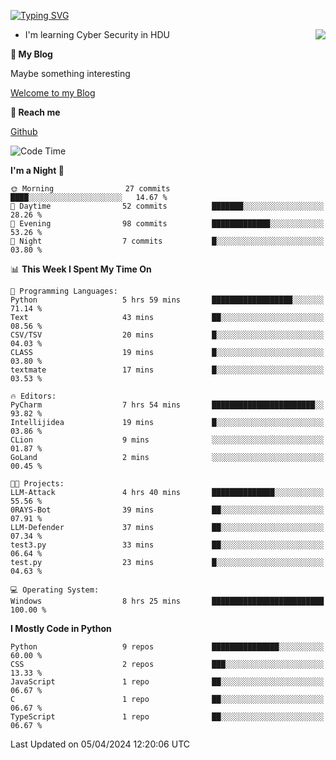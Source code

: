 [![Typing SVG](https://readme-typing-svg.herokuapp.com?font=Fira+Code&pause=1000&random=false&width=450&height=60&lines=Hello+%F0%9F%91%8B%F0%9F%8F%BB;I'm+JBNRZ)](https://git.io/typing-svg)

<a href="#">
  <img align="right" src="https://github-readme-stats.vercel.app/api?username=JBNRZ&show_icons=true&bg_color=15,f2f7fd,E0EAFC" />
</a>

- I'm learning Cyber Security in HDU

 **🌱 My Blog**

Maybe something interesting

[Welcome to my Blog](https://jbnrz.com.cn/)

 **💬 Reach me** 

[Github](https://github.com/JBNRZ)


<!--START_SECTION:waka-->
![Code Time](http://img.shields.io/badge/Code%20Time-417%20hrs%2040%20mins-blue)

**I'm a Night 🦉** 

```text
🌞 Morning                27 commits          ████░░░░░░░░░░░░░░░░░░░░░   14.67 % 
🌆 Daytime                52 commits          ███████░░░░░░░░░░░░░░░░░░   28.26 % 
🌃 Evening                98 commits          █████████████░░░░░░░░░░░░   53.26 % 
🌙 Night                  7 commits           █░░░░░░░░░░░░░░░░░░░░░░░░   03.80 % 
```


📊 **This Week I Spent My Time On** 

```text
💬 Programming Languages: 
Python                   5 hrs 59 mins       ██████████████████░░░░░░░   71.14 % 
Text                     43 mins             ██░░░░░░░░░░░░░░░░░░░░░░░   08.56 % 
CSV/TSV                  20 mins             █░░░░░░░░░░░░░░░░░░░░░░░░   04.03 % 
CLASS                    19 mins             █░░░░░░░░░░░░░░░░░░░░░░░░   03.80 % 
textmate                 17 mins             █░░░░░░░░░░░░░░░░░░░░░░░░   03.53 % 

🔥 Editors: 
PyCharm                  7 hrs 54 mins       ███████████████████████░░   93.82 % 
Intellijidea             19 mins             █░░░░░░░░░░░░░░░░░░░░░░░░   03.86 % 
CLion                    9 mins              ░░░░░░░░░░░░░░░░░░░░░░░░░   01.87 % 
GoLand                   2 mins              ░░░░░░░░░░░░░░░░░░░░░░░░░   00.45 % 

🐱‍💻 Projects: 
LLM-Attack               4 hrs 40 mins       ██████████████░░░░░░░░░░░   55.56 % 
0RAYS-Bot                39 mins             ██░░░░░░░░░░░░░░░░░░░░░░░   07.91 % 
LLM-Defender             37 mins             ██░░░░░░░░░░░░░░░░░░░░░░░   07.34 % 
test3.py                 33 mins             ██░░░░░░░░░░░░░░░░░░░░░░░   06.64 % 
test.py                  23 mins             █░░░░░░░░░░░░░░░░░░░░░░░░   04.63 % 

💻 Operating System: 
Windows                  8 hrs 25 mins       █████████████████████████   100.00 % 
```

**I Mostly Code in Python** 

```text
Python                   9 repos             ███████████████░░░░░░░░░░   60.00 % 
CSS                      2 repos             ███░░░░░░░░░░░░░░░░░░░░░░   13.33 % 
JavaScript               1 repo              ██░░░░░░░░░░░░░░░░░░░░░░░   06.67 % 
C                        1 repo              ██░░░░░░░░░░░░░░░░░░░░░░░   06.67 % 
TypeScript               1 repo              ██░░░░░░░░░░░░░░░░░░░░░░░   06.67 % 
```




 Last Updated on 05/04/2024 12:20:06 UTC
<!--END_SECTION:waka-->
